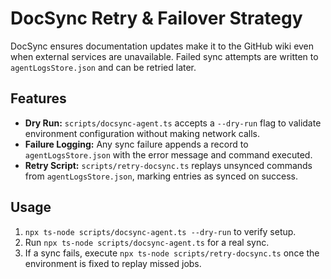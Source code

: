 # DocSync Retry & Failover Strategy

DocSync ensures documentation updates make it to the GitHub wiki even when
external services are unavailable. Failed sync attempts are written to
`agentLogsStore.json` and can be retried later.

## Features
- **Dry Run:** `scripts/docsync-agent.ts` accepts a `--dry-run` flag to validate
  environment configuration without making network calls.
- **Failure Logging:** Any sync failure appends a record to
  `agentLogsStore.json` with the error message and command executed.
- **Retry Script:** `scripts/retry-docsync.ts` replays unsynced commands from
  `agentLogsStore.json`, marking entries as synced on success.

## Usage
1. `npx ts-node scripts/docsync-agent.ts --dry-run` to verify setup.
2. Run `npx ts-node scripts/docsync-agent.ts` for a real sync.
3. If a sync fails, execute `npx ts-node scripts/retry-docsync.ts` once the
   environment is fixed to replay missed jobs.
